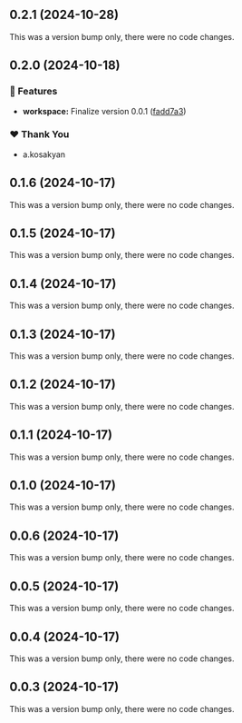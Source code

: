 ## 0.2.1 (2024-10-28)

This was a version bump only, there were no code changes.

## 0.2.0 (2024-10-18)

### 🚀 Features

- **workspace:** Finalize version 0.0.1 ([fadd7a3](https://github.com/diazoxide/nx/commit/fadd7a3))

### ❤️  Thank You

- a.kosakyan

## 0.1.6 (2024-10-17)

This was a version bump only, there were no code changes.

## 0.1.5 (2024-10-17)

This was a version bump only, there were no code changes.

## 0.1.4 (2024-10-17)

This was a version bump only, there were no code changes.

## 0.1.3 (2024-10-17)

This was a version bump only, there were no code changes.

## 0.1.2 (2024-10-17)

This was a version bump only, there were no code changes.

## 0.1.1 (2024-10-17)

This was a version bump only, there were no code changes.

## 0.1.0 (2024-10-17)

This was a version bump only, there were no code changes.

## 0.0.6 (2024-10-17)

This was a version bump only, there were no code changes.

## 0.0.5 (2024-10-17)

This was a version bump only, there were no code changes.

## 0.0.4 (2024-10-17)

This was a version bump only, there were no code changes.

## 0.0.3 (2024-10-17)

This was a version bump only, there were no code changes.